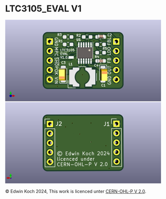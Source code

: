 ﻿# LTC3105_EVAL V1

<img src=".\LTC3105_Eval\docu\LTC3105_Eval_Top.png" width="500" height="auto">

<img src=".\LTC3105_Eval\docu\LTC3105_Eval_Bottom.png" width="500" height="auto">

© Edwin Koch 2024, This work is licenced unter [CERN-OHL-P V 2.0](https://ohwr.org/cern_ohl_p_v2.txt).

